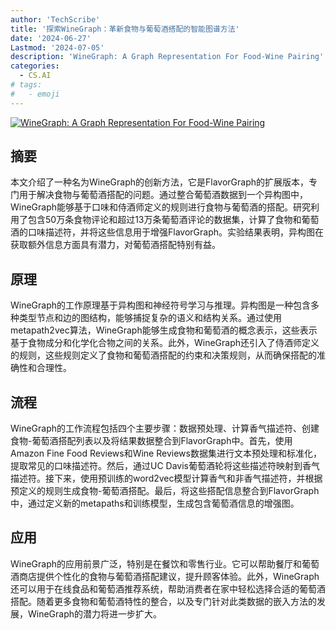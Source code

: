 ```yaml
---
author: 'TechScribe'
title: '探索WineGraph：革新食物与葡萄酒搭配的智能图谱方法'
date: '2024-06-27'
Lastmod: '2024-07-05'
description: 'WineGraph: A Graph Representation For Food-Wine Pairing'
categories:
  - CS.AI
# tags:
#   - emoji
---
```


[![WineGraph: A Graph Representation For Food-Wine Pairing](https://arxiv-research-1301205113.cos.ap-guangzhou.myqcloud.com/images/2407.00107v1.pdf_0.jpg)](https://arxiv.org/abs/2407.00107v1)

## 摘要

本文介绍了一种名为WineGraph的创新方法，它是FlavorGraph的扩展版本，专门用于解决食物与葡萄酒搭配的问题。通过整合葡萄酒数据到一个异构图中，WineGraph能够基于口味和侍酒师定义的规则进行食物与葡萄酒的搭配。研究利用了包含50万条食物评论和超过13万条葡萄酒评论的数据集，计算了食物和葡萄酒的口味描述符，并将这些信息用于增强FlavorGraph。实验结果表明，异构图在获取额外信息方面具有潜力，对葡萄酒搭配特别有益。<!--more-->

## 原理

WineGraph的工作原理基于异构图和神经符号学习与推理。异构图是一种包含多种类型节点和边的图结构，能够捕捉复杂的语义和结构关系。通过使用metapath2vec算法，WineGraph能够生成食物和葡萄酒的概念表示，这些表示基于食物成分和化学化合物之间的关系。此外，WineGraph还引入了侍酒师定义的规则，这些规则定义了食物和葡萄酒搭配的约束和决策规则，从而确保搭配的准确性和合理性。

## 流程

WineGraph的工作流程包括四个主要步骤：数据预处理、计算香气描述符、创建食物-葡萄酒搭配列表以及将结果数据整合到FlavorGraph中。首先，使用Amazon Fine Food Reviews和Wine Reviews数据集进行文本预处理和标准化，提取常见的口味描述符。然后，通过UC Davis葡萄酒轮将这些描述符映射到香气描述符。接下来，使用预训练的word2vec模型计算香气和非香气描述符，并根据预定义的规则生成食物-葡萄酒搭配。最后，将这些搭配信息整合到FlavorGraph中，通过定义新的metapaths和训练模型，生成包含葡萄酒信息的增强图。

## 应用

WineGraph的应用前景广泛，特别是在餐饮和零售行业。它可以帮助餐厅和葡萄酒商店提供个性化的食物与葡萄酒搭配建议，提升顾客体验。此外，WineGraph还可以用于在线食品和葡萄酒推荐系统，帮助消费者在家中轻松选择合适的葡萄酒搭配。随着更多食物和葡萄酒特性的整合，以及专门针对此类数据的嵌入方法的发展，WineGraph的潜力将进一步扩大。